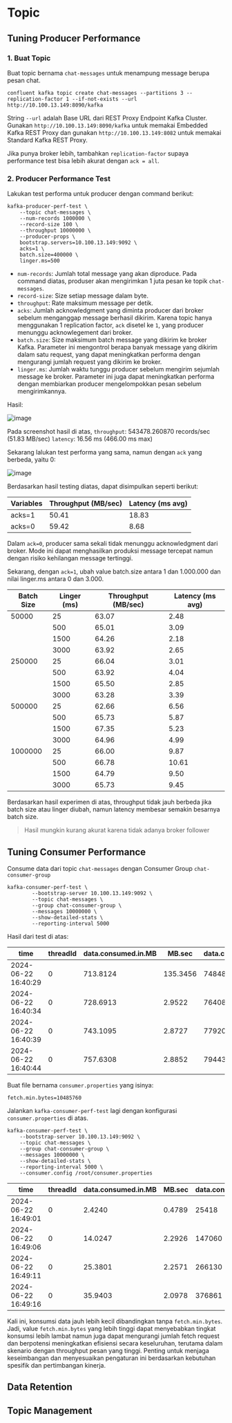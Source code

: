 # Topic

## Tuning Producer Performance

### 1. Buat Topic

Buat topic bernama `chat-messages` untuk menampung message berupa pesan chat.

```
confluent kafka topic create chat-messages --partitions 3 --replication-factor 1 --if-not-exists --url http://10.100.13.149:8090/kafka
```

String `--url` adalah Base URL dari REST Proxy Endpoint Kafka Cluster. Gunakan `http://10.100.13.149:8090/kafka` untuk memakai Embedded Kafka REST Proxy dan gunakan `http://10.100.13.149:8082` untuk memakai Standard Kafka REST Proxy.

Jika punya broker lebih, tambahkan `replication-factor` supaya performance test bisa lebih akurat dengan `ack = all`.

### 2. Producer Performance Test

Lakukan test performa untuk producer dengan command berikut:

```
kafka-producer-perf-test \
    --topic chat-messages \
    --num-records 1000000 \
    --record-size 100 \
    --throughput 10000000 \
    --producer-props \
    bootstrap.servers=10.100.13.149:9092 \
    acks=1 \
    batch.size=400000 \
    linger.ms=500
```

- `num-records`: Jumlah total message yang akan diproduce. Pada command diatas, produser akan mengirimkan 1 juta pesan ke topik `chat-messages`.
- `record-size`: Size setiap message dalam byte.
- `throughput`: Rate maksimum message per detik.
- `acks`: Jumlah acknowledgment yang diminta producer dari broker sebelum menganggap message berhasil dikirim. Karena topic hanya menggunakan 1 replication factor, `ack` disetel ke `1`, yang producer menunggu acknowlegement dari broker.
- `batch.size`: Size maksimum batch message yang dikirim ke broker Kafka. Parameter ini mengontrol berapa banyak message yang dikirim dalam satu request, yang dapat meningkatkan performa dengan mengurangi jumlah request yang dikirim ke broker.
- `linger.ms`: Jumlah waktu tunggu producer sebelum mengirim sejumlah message ke broker. Parameter ini juga dapat meningkatkan performa dengan membiarkan producer mengelompokkan pesan sebelum mengirimkannya.

Hasil:

![image](https://github.com/ivynajohansen/belajar-confluent/assets/83331802/bea3eef4-5b88-4367-9d65-e348865466df)

Pada screenshot hasil di atas,
`throughput`: 543478.260870 records/sec (51.83 MB/sec)
`latency`: 16.56 ms (466.00 ms max)

Sekarang lalukan test performa yang sama, namun dengan `ack` yang berbeda, yaitu 0:

![image](https://github.com/ivynajohansen/belajar-confluent/assets/83331802/6991d3f9-cb8a-4305-87c7-8f0017c1feaa)

Berdasarkan hasil testing diatas, dapat disimpulkan seperti berikut:

| Variables | Throughput (MB/sec) | Latency (ms avg) |
|-----------|---------------------|------------------|
| acks=1    | 50.41               | 18.83            |
| acks=0    | 59.42               | 8.68             |

Dalam `ack=0`, producer sama sekali tidak menunggu acknowledgment dari broker. Mode ini dapat menghasilkan produksi message tercepat namun dengan risiko kehilangan message tertinggi.

Sekarang, dengan `ack=1`, ubah value batch.size antara 1 dan 1.000.000 dan nilai linger.ms antara 0 dan 3.000.

| Batch Size | Linger (ms) | Throughput (MB/sec) | Latency (ms avg) |
|------------|-------------|---------------------|------------------|
| 50000      | 25          | 63.07               | 2.48             |
|            | 500         | 65.01               | 3.09             |
|            | 1500        | 64.26               | 2.18             |
|            | 3000        | 63.92               | 2.65             |
| 250000     | 25          | 66.04               | 3.01             |
|            | 500         | 63.92               | 4.04             |
|            | 1500        | 65.50               | 2.85             |
|            | 3000        | 63.28               | 3.39             |
| 500000     | 25          | 62.66               | 6.56             |
|            | 500         | 65.73               | 5.87             |
|            | 1500        | 67.35               | 5.23             |
|            | 3000        | 64.96               | 4.99             |
| 1000000    | 25          | 66.00               | 9.87             |
|            | 500         | 66.78               | 10.61            |
|            | 1500        | 64.79               | 9.50             |
|            | 3000        | 65.73               | 9.45             |

Berdasarkan hasil experimen di atas, throughput tidak jauh berbeda jika batch size atau linger diubah, namun latency membesar semakin besarnya batch size.

> Hasil mungkin kurang akurat karena tidak adanya broker follower

## Tuning Consumer Performance

Consume data dari topic `chat-messages` dengan Consumer Group `chat-consumer-group`

```
kafka-consumer-perf-test \
        --bootstrap-server 10.100.13.149:9092 \
        --topic chat-messages \
        --group chat-consumer-group \
        --messages 10000000 \
        --show-detailed-stats \
        --reporting-interval 5000
```

Hasil dari test di atas:

| time                 | threadId | data.consumed.in.MB | MB.sec  | data.consumed.in.nMsg | nMsg.sec     | rebalance.time.ms | fetch.time.ms | fetch.MB.sec | fetch.nMsg.sec |
|----------------------|----------|----------------------|---------|-----------------------|--------------|-------------------|---------------|--------------|----------------|
| 2024-06-22 16:40:29  | 0        | 713.8124             | 135.3456| 7484866               | 1419200.9860| 521               | 4753          | 150.1815     | 1574766.6737  |
| 2024-06-22 16:40:34  | 0        | 728.6913             | 2.9522  | 7640882               | 30955.5556  | 0                 | 5040          | 2.9522       | 30955.5556    |
| 2024-06-22 16:40:39  | 0        | 743.1095             | 2.8727  | 7792068               | 30122.7336  | 0                 | 5019          | 2.8727       | 30122.7336    |
| 2024-06-22 16:40:44  | 0        | 757.6308             | 2.8852  | 7944335               | 30253.7254  | 0                 | 5033          | 2.8852       | 30253.7254    |

Buat file bernama `consumer.properties` yang isinya:

```
fetch.min.bytes=10485760
```

Jalankan `kafka-consumer-perf-test` lagi dengan konfigurasi `consumer.properties` di atas.

```
kafka-consumer-perf-test \
    --bootstrap-server 10.100.13.149:9092 \
    --topic chat-messages \
    --group chat-consumer-group \
    --messages 10000000 \
    --show-detailed-stats \
    --reporting-interval 5000 \
    --consumer.config /root/consumer.properties
```

| time                | threadId | data.consumed.in.MB | MB.sec | data.consumed.in.nMsg | nMsg.sec | rebalance.time.ms | fetch.time.ms | fetch.MB.sec | fetch.nMsg.sec |
|---------------------|----------|----------------------|--------|-----------------------|----------|--------------------|---------------|--------------|----------------|
| 2024-06-22 16:49:01 | 0        | 2.4240               | 0.4789 | 25418                 | 5021.3354| 404                | 4658          | 0.5204       | 5456.8484     |
| 2024-06-22 16:49:06 | 0        | 14.0247              | 2.2926 | 147060                | 24039.9209| 0                 | 5060          | 2.2926       | 24039.9209    |
| 2024-06-22 16:49:11 | 0        | 25.3801              | 2.2571 | 266130                | 23667.2630| 0                 | 5031          | 2.2571       | 23667.2630    |
| 2024-06-22 16:49:16 | 0        | 35.9403              | 2.0978 | 376861                | 21996.6230| 0                 | 5034          | 2.0978       | 21996.6230    |

Kali ini, konsumsi data jauh lebih kecil dibandingkan tanpa `fetch.min.bytes`. Jadi, value `fetch.min.bytes` yang lebih tinggi dapat menyebabkan tingkat konsumsi lebih lambat namun juga dapat mengurangi jumlah fetch request dan berpotensi meningkatkan efisiensi secara keseluruhan, terutama dalam skenario dengan throughput pesan yang tinggi. Penting untuk menjaga keseimbangan dan menyesuaikan pengaturan ini berdasarkan kebutuhan spesifik dan pertimbangan kinerja.

## Data Retention

## Topic Management
